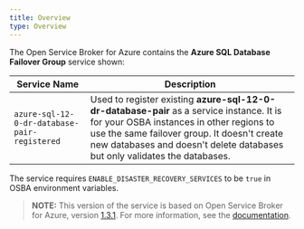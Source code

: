 ```yaml
---
title: Overview
type: Overview
---
```


The Open Service Broker for Azure contains the **Azure SQL Database Failover Group** service shown:

| Service Name | Description |
|--------------|-------------|
| `azure-sql-12-0-dr-database-pair-registered` | Used to register existing **azure-sql-12-0-dr-database-pair** as a service instance. It is for your OSBA instances in other regions to use the same failover group. It doesn't create new databases and doesn't delete databases but only validates the databases. |

The service requires `ENABLE_DISASTER_RECOVERY_SERVICES` to be `true` in OSBA environment variables.

>**NOTE:** This version of the service is based on Open Service Broker for Azure, version [1.3.1](https://github.com/Azure/open-service-broker-azure/releases).
For more information, see the [documentation](https://github.com/Azure/open-service-broker-azure/blob/v1.3.1/docs/modules/mssqldr.md).
